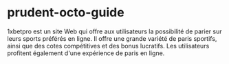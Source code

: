 # prudent-octo-guide
1xbetpro est un site Web qui offre aux utilisateurs la possibilité de parier sur leurs sports préférés en ligne. Il offre une grande variété de paris sportifs, ainsi que des cotes compétitives et des bonus lucratifs. Les utilisateurs profitent également d'une expérience de paris en ligne.
